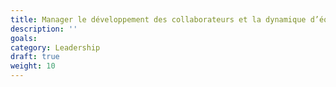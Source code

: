 ```yaml
---
title: Manager le développement des collaborateurs et la dynamique d’équipe
description: ''
goals:
category: Leadership
draft: true
weight: 10
---
```

